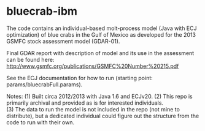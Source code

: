 # bluecrab-ibm
The code contains an individual-based molt-process model (Java with ECJ optimization) of blue crabs in the Gulf of Mexico as developed for the 2013 GSMFC stock assessment model (GDAR-01).

Final GDAR report with description of model and its use in the assessment can be found here: http://www.gsmfc.org/publications/GSMFC%20Number%20215.pdf

See the ECJ documentation for how to run (starting point: params/bluecrabFull.params).

Notes: 
(1) Built circa 2012/2013 with Java 1.6 and ECJv20.
(2) This repo is primarily archival and provided as is for interested individuals.  
(3) The data to run the model is not included in the repo (not mine to distribute), but a dedicated individual could figure out the structure from the code to run with their own.  
